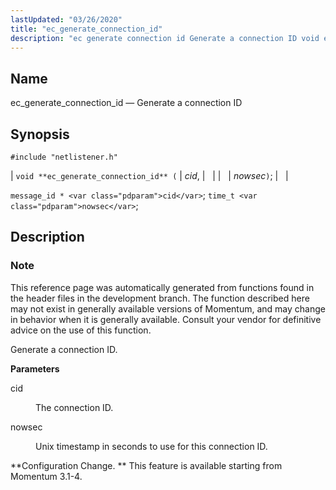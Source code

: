 ```yaml
---
lastUpdated: "03/26/2020"
title: "ec_generate_connection_id"
description: "ec generate connection id Generate a connection ID void ec generate connection id cid nowsec message id cid time t nowsec This reference page was automatically generated from functions found in the header files in the development branch The function described here may not exist in generally available versions of..."
---
```


<a name="apis.ec_generate_connection_id"></a> 
## Name

ec_generate_connection_id — Generate a connection ID

## Synopsis

`#include "netlistener.h"`

| `void **ec_generate_connection_id** (` | <var class="pdparam">cid</var>, |   |
|   | <var class="pdparam">nowsec</var>`)`; |   |

`message_id * <var class="pdparam">cid</var>`;
`time_t <var class="pdparam">nowsec</var>`;<a name="idp49030576"></a> 
## Description

### Note

This reference page was automatically generated from functions found in the header files in the development branch. The function described here may not exist in generally available versions of Momentum, and may change in behavior when it is generally available. Consult your vendor for definitive advice on the use of this function.

Generate a connection ID.

**<a name="idp49033424"></a> Parameters**

<dl class="variablelist">

<dt>cid</dt>

<dd>

The connection ID.

</dd>

<dt>nowsec</dt>

<dd>

Unix timestamp in seconds to use for this connection ID.

</dd>

</dl>

**Configuration Change. ** This feature is available starting from Momentum 3.1-4.